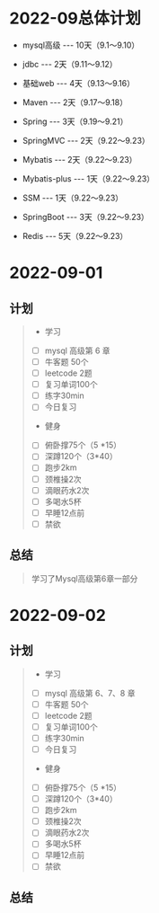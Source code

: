 # 2022-09总体计划

- mysql高级       --- 10天（9.1～9.10）
- jdbc                --- 2天（9.11～9.12）
- 基础web        --- 4天（9.13～9.16）
- Maven           --- 2天（9.17～9.18）
- Spring            --- 3天（9.19～9.21）
- SpringMVC    --- 2天（9.22～9.23）
- Mybatis          --- 2天（9.22～9.23）
- Mybatis-plus   --- 1天（9.22～9.23）
- SSM 			    --- 1天（9.22～9.23）
- SpringBoot     --- 3天（9.22～9.23）

- Redis 			    --- 5天（9.22～9.23）



# 2022-09-01

## 计划

> - 学习
> - [ ] mysql  高级第 6 章
> - [ ] 牛客题 50个
> - [ ] leetcode 2题
> - [ ] 复习单词100个
> - [ ] 练字30min
> - [ ] 今日复习
> - 健身
> - [ ] 俯卧撑75个（5 *15）
> - [ ] 深蹲120个（3*40）
> - [ ] 跑步2km
> - [ ] 颈椎操2次
> - [ ] 滴眼药水2次
> - [ ] 多喝水5杯
> - [ ] 早睡12点前
> - [ ] 禁欲

## 总结

> 学习了Mysql高级第6章一部分

# 2022-09-02

## 计划

> - 学习
> - [ ] mysql  高级第 6、7、8 章
> - [ ] 牛客题 50个
> - [ ] leetcode 2题
> - [ ] 复习单词100个
> - [ ] 练字30min
> - [ ] 今日复习
> - 健身
> - [ ] 俯卧撑75个（5 *15）
> - [ ] 深蹲120个（3*40）
> - [ ] 跑步2km
> - [ ] 颈椎操2次
> - [ ] 滴眼药水2次
> - [ ] 多喝水5杯
> - [ ] 早睡12点前
> - [ ] 禁欲

## 总结

> 